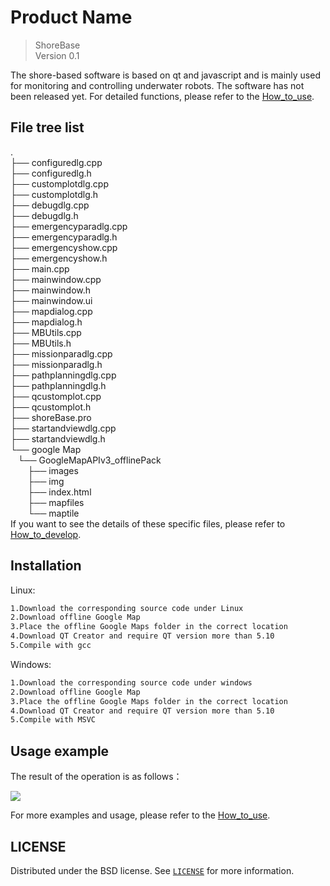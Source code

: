 # Product Name
> ShoreBase  
> Version 0.1

The shore-based software is based on qt and javascript and is mainly used for monitoring and controlling underwater robots. The software has not been released yet. For detailed functions, please refer to the [How_to_use](https://github.com/Minc333/shorebase/blob/master/How_to_use.pdf).


## File tree list
.  
├── configuredlg.cpp  
├── configuredlg.h  
├── customplotdlg.cpp  
├── customplotdlg.h  
├── debugdlg.cpp  
├── debugdlg.h  
├── emergencyparadlg.cpp  
├── emergencyparadlg.h  
├── emergencyshow.cpp  
├── emergencyshow.h  
├── main.cpp  
├── mainwindow.cpp  
├── mainwindow.h  
├── mainwindow.ui  
├── mapdialog.cpp  
├── mapdialog.h  
├── MBUtils.cpp  
├── MBUtils.h  
├── missionparadlg.cpp  
├── missionparadlg.h  
├── pathplanningdlg.cpp  
├── pathplanningdlg.h  
├── qcustomplot.cpp  
├── qcustomplot.h  
├── shoreBase.pro  
├── startandviewdlg.cpp  
├── startandviewdlg.h  
└── google Map  
    └── GoogleMapAPIv3_offlinePack        
&#160; &#160; &#160; &#160;├── images     
&#160; &#160; &#160; &#160;├── img    
&#160; &#160; &#160; &#160;├── index.html    
&#160; &#160; &#160; &#160;├── mapfiles    
&#160; &#160; &#160; &#160;└── maptile   
If you want to see the details of these specific files, please refer to [How_to_develop]().

## Installation

Linux:  

```sh
1.Download the corresponding source code under Linux  
2.Download offline Google Map  
3.Place the offline Google Maps folder in the correct location  
4.Download QT Creator and require QT version more than 5.10  
5.Compile with gcc  
```

Windows:  

```sh
1.Download the corresponding source code under windows  
2.Download offline Google Map    
3.Place the offline Google Maps folder in the correct location    
4.Download QT Creator and require QT version more than 5.10    
5.Compile with MSVC 
```

## Usage example

The result of the operation is as follows：  

![](https://github.com/Minc333/shorebase/blob/master/images/MainWindow.png)

For more examples and usage, please refer to the [How_to_use](https://github.com/Minc333/shorebase/blob/master/How_to_use.pdf).  


## LICENSE

Distributed under the BSD license. See [``LICENSE``](https://github.com/Minc333/shorebase/blob/master/LICENSE) for more information.

